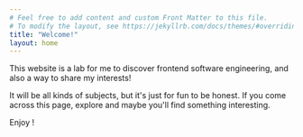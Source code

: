 ```yaml
---
# Feel free to add content and custom Front Matter to this file.
# To modify the layout, see https://jekyllrb.com/docs/themes/#overriding-theme-defaults
title: "Welcome!"
layout: home
---
```


This website is a lab for me to discover frontend software engineering, and also a way to share my interests! 

It will be all kinds of subjects, but it's just for fun to be honest. If you come across this page, explore and maybe you'll find something interesting.

Enjoy !
